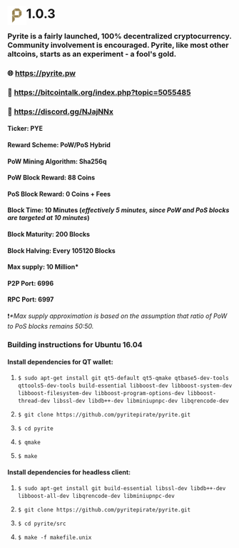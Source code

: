 # <img align="left" width="42" height="42" src="/src/qt/res/icons/pyrite-48.png">1.0.3
### Pyrite is a fairly launched, 100% decentralized cryptocurrency. Community involvement is encouraged. Pyrite, like most other altcoins, starts as an experiment - a fool's gold.

###  :globe_with_meridians: https://pyrite.pw
###  :mega: https://bitcointalk.org/index.php?topic=5055485
###  :speech_balloon: https://discord.gg/NJajNNx

#### Ticker: PYE
#### Reward Scheme: PoW/PoS Hybrid
#### PoW Mining Algorithm: Sha256q
#### PoW Block Reward: 88 Coins
#### PoS Block Reward: 0 Coins + Fees
#### Block Time: 10 Minutes (*effectively 5 minutes, since PoW and PoS blocks are targeted at 10 minutes*)
#### Block Maturity: 200 Blocks
#### Block Halving: Every 105120 Blocks
#### Max supply: 10 Million*
#### P2P Port: 6996
#### RPC Port: 6997
:heavy_exclamation_mark:_*Max supply approximation is based on the assumption that ratio of PoW to PoS blocks remains 50:50._
### Building instructions for Ubuntu 16.04

#### Install dependencies for QT wallet:

1. `$ sudo apt-get install git qt5-default qt5-qmake qtbase5-dev-tools qttools5-dev-tools build-essential libboost-dev libboost-system-dev libboost-filesystem-dev libboost-program-options-dev libboost-thread-dev libssl-dev libdb++-dev libminiupnpc-dev libqrencode-dev`
    
2. `$ git clone https://github.com/pyritepirate/pyrite.git`

3. `$ cd pyrite`

4. `$ qmake`

5. `$ make`

#### Install dependencies for headless client:

1. `$ sudo apt-get install git build-essential libssl-dev libdb++-dev libboost-all-dev libqrencode-dev libminiupnpc-dev`

2. `$ git clone https://github.com/pyritepirate/pyrite.git`

3. `$ cd pyrite/src`

4. `$ make -f makefile.unix`
